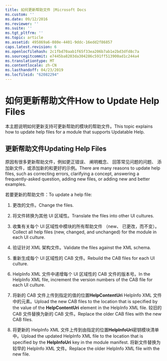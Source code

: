 ```yaml
---
title: 如何更新帮助文件 |Microsoft Docs
ms.custom: ''
ms.date: 09/12/2016
ms.reviewer: ''
ms.suite: ''
ms.tgt_pltfrm: ''
ms.topic: article
ms.assetid: 495869a6-080e-4401-9ddc-16edd2f86857
caps.latest.revision: 6
ms.openlocfilehash: 2c1fbd70aab1f65f33ea206b7ab1e2bd3dfd8c7a
ms.sourcegitcommit: e7445ba8203da304286c591ff513900ad1c244a4
ms.translationtype: MT
ms.contentlocale: zh-CN
ms.lasthandoff: 04/23/2019
ms.locfileid: "62082294"
---
```

# <a name="how-to-update-help-files"></a><span data-ttu-id="58c46-102">如何更新帮助文件</span><span class="sxs-lookup"><span data-stu-id="58c46-102">How to Update Help Files</span></span>

<span data-ttu-id="58c46-103">本主题说明如何更新支持可更新帮助的模块的帮助文件。</span><span class="sxs-lookup"><span data-stu-id="58c46-103">This topic explains how to update help files for a module that supports Updatable Help.</span></span>

## <a name="updating-help-files"></a><span data-ttu-id="58c46-104">更新帮助文件</span><span class="sxs-lookup"><span data-stu-id="58c46-104">Updating Help Files</span></span>

<span data-ttu-id="58c46-105">原因有很多更新帮助文件，例如更正错误、 阐明概念、 回答常见问题的问题、 添加新文件，或添加新的和更好的示例。</span><span class="sxs-lookup"><span data-stu-id="58c46-105">There are many reasons to update help files, such as correcting errors, clarifying a concept, answering a frequently-asked question, adding new files, or adding new and better examples.</span></span>

<span data-ttu-id="58c46-106">若要更新的帮助文件：</span><span class="sxs-lookup"><span data-stu-id="58c46-106">To update a help file:</span></span>

1. <span data-ttu-id="58c46-107">更改的文件。</span><span class="sxs-lookup"><span data-stu-id="58c46-107">Change the files.</span></span>

2. <span data-ttu-id="58c46-108">将文件转换为其他 UI 区域性。</span><span class="sxs-lookup"><span data-stu-id="58c46-108">Translate the files into other UI cultures.</span></span>

3. <span data-ttu-id="58c46-109">收集有关每个 UI 区域性中模块的所有帮助文件 （new、 已更改，而不变）。</span><span class="sxs-lookup"><span data-stu-id="58c46-109">Collect all help files (new, changed, and unchanged) for the module in each UI culture.</span></span>

4. <span data-ttu-id="58c46-110">验证针对 XML 架构文件。</span><span class="sxs-lookup"><span data-stu-id="58c46-110">Validate the files against the XML schema.</span></span>

5. <span data-ttu-id="58c46-111">重新生成每个 UI 区域性的 CAB 文件。</span><span class="sxs-lookup"><span data-stu-id="58c46-111">Rebuild the CAB files for each UI culture.</span></span>

6. <span data-ttu-id="58c46-112">HelpInfo XML 文件中递增每个 UI 区域性的 CAB 文件的版本号。</span><span class="sxs-lookup"><span data-stu-id="58c46-112">In the HelpInfo XML file, increment the version numbers of the CAB file for each UI culture.</span></span>

7. <span data-ttu-id="58c46-113">将新的 CAB 文件上传到指定的值的位置**HelpContentUri** HelpInfo XML 文件中的元素。</span><span class="sxs-lookup"><span data-stu-id="58c46-113">Upload the new CAB files to the location that is specified by the value of the **HelpContentUri** element in the HelpInfo XML file.</span></span> <span data-ttu-id="58c46-114">较旧的 CAB 文件替换为新的 CAB 文件。</span><span class="sxs-lookup"><span data-stu-id="58c46-114">Replace the older CAB files with the new CAB files.</span></span>

8. <span data-ttu-id="58c46-115">将更新的 HelpInfo XML 文件上传到由指定的位置**HelpInfoUri**密钥模块清单中。</span><span class="sxs-lookup"><span data-stu-id="58c46-115">Upload the updated HelpInfo XML file to the location that is specified by the **HelpInfoUri** key in the module manifest.</span></span> <span data-ttu-id="58c46-116">将新文件替换为较早的 HelpInfo XML 文件。</span><span class="sxs-lookup"><span data-stu-id="58c46-116">Replace the older HelpInfo XML file with the new file.</span></span>